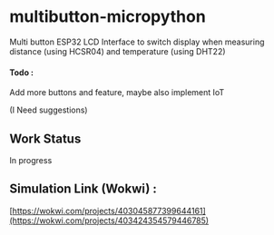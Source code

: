 # multibutton-micropython



Multi button ESP32 LCD Interface to switch display when measuring distance (using HCSR04) and temperature (using DHT22)

#### Todo :

Add more buttons and feature, maybe also implement IoT

(I Need suggestions)


## Work Status
In progress

## Simulation Link (Wokwi) :

[https://wokwi.com/projects/403045877399644161](https://wokwi.com/projects/403424354579446785)
